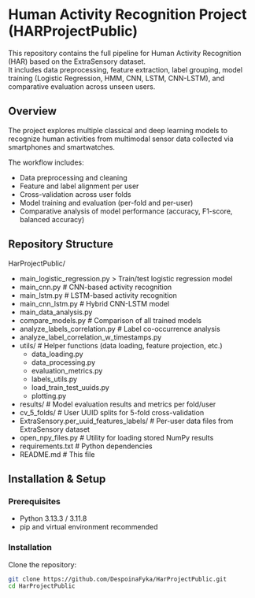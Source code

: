 # Human Activity Recognition Project (HARProjectPublic)

This repository contains the full pipeline for Human Activity Recognition (HAR) based on the ExtraSensory dataset.  
It includes data preprocessing, feature extraction, label grouping, model training (Logistic Regression, HMM, CNN, LSTM, CNN-LSTM), and comparative evaluation across unseen users.

## Overview

The project explores multiple classical and deep learning models to recognize human activities from multimodal sensor data collected via smartphones and smartwatches.

The workflow includes:
- Data preprocessing and cleaning
- Feature and label alignment per user
- Cross-validation across user folds
- Model training and evaluation (per-fold and per-user)
- Comparative analysis of model performance (accuracy, F1-score, balanced accuracy)

## Repository Structure
HarProjectPublic/
    <ul>
      <li>main_logistic_regression.py 
          > Train/test logistic regression model</li>
      <li>main_cnn.py                 # CNN-based activity recognition</li>
      <li>main_lstm.py                # LSTM-based activity recognition</li>
      <li>main_cnn_lstm.py            # Hybrid CNN-LSTM model</li>
      <li>main_data_analysis.py       </li>
      <li>compare_models.py           # Comparison of all trained models</li>
      <li>analyze_labels_correlation.py   # Label co-occurrence analysis</li>
      <li>analyze_label_correlation_w_timestamps.py</li>
      <li>utils/                      # Helper functions (data loading, feature projection, etc.)
          <ul>
            <li>data_loading.py</li>
            <li>data_processing.py</li>
            <li>evaluation_metrics.py</li>
            <li>labels_utils.py</li>
            <li>load_train_test_uuids.py</li>
            <li>plotting.py</li>
          </ul>
      </li>
      <li>results/       # Model evaluation results and metrics per fold/user</li>
      <li>cv_5_folds/    # User UUID splits for 5-fold cross-validation</li>
      <li>ExtraSensory.per_uuid_features_labels/   # Per-user data files from ExtraSensory dataset</li>
      <li>open_npy_files.py               # Utility for loading stored NumPy results</li>
      <li>requirements.txt                # Python dependencies</li>
      <li>README.md                       # This file</li>
    </ul>

## Installation & Setup

### Prerequisites
- Python 3.13.3 / 3.11.8
- pip and virtual environment recommended

### Installation
Clone the repository:
```bash
git clone https://github.com/DespoinaFyka/HarProjectPublic.git
cd HarProjectPublic






